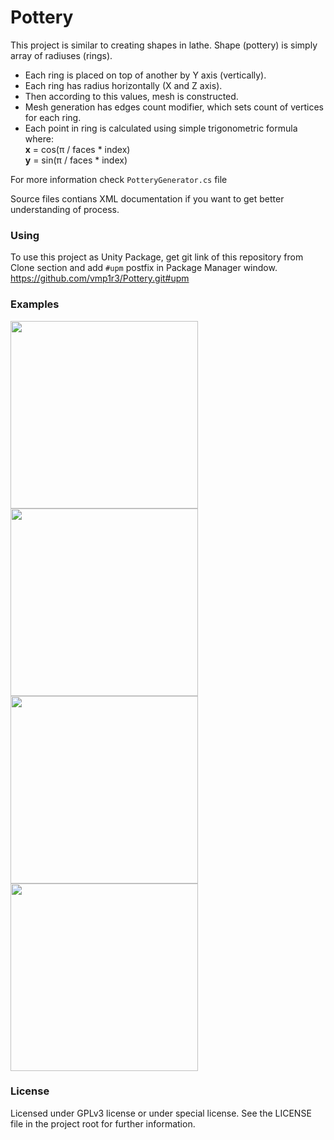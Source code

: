 # Pottery

This project is similar to creating shapes in lathe.
Shape (pottery) is simply array of radiuses (rings).
- Each ring is placed on top of another by Y axis (vertically).
- Each ring has radius horizontally (X and Z axis).
- Then according to this values, mesh is constructed.
- Mesh generation has edges count modifier, which sets count of vertices for each ring.
- Each point in ring is calculated using simple trigonometric formula where:
<br>**x** = cos(π / faces * index)
<br>**y** = sin(π / faces * index)

For more information check `PotteryGenerator.cs` file

Source files contians XML documentation if you want to get better understanding of process.

### Using
To use this project as Unity Package, get git link of this repository from Clone section and add `#upm` postfix in Package Manager window.
https://github.com/vmp1r3/Pottery.git#upm

### Examples
<p>
<img src="https://user-images.githubusercontent.com/14846427/124443152-1bff3b80-dd86-11eb-95b3-d9c81fc71a26.png" height=300>
<img src="https://user-images.githubusercontent.com/14846427/124443204-27526700-dd86-11eb-920a-2bc6ed9f2142.png" height=300>
<br><img src="https://user-images.githubusercontent.com/14846427/124443437-59fc5f80-dd86-11eb-9ffb-8ed52747843b.png" height=300>
<img src="https://user-images.githubusercontent.com/14846427/124443493-65e82180-dd86-11eb-8a85-478b21055ca3.gif" height=300>
</p>

### License
Licensed under GPLv3 license or under special license.
See the LICENSE file in the project root for further information.
